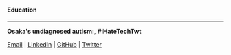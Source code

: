 #### Education

---

**Osaka's undiagnosed autism:**, **#iHateTechTwt**

[Email](mailto:malhotrarajsimar09@gmail.com) | [LinkedIn](https://linkedin.com/in/simar-malhotra) | [GitHub](https://github.com/simar-malhotra09) | [Twitter](https://twitter.com/Simar32781526)
